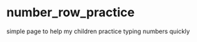 number_row_practice
===================

simple page to help my children practice typing numbers quickly
